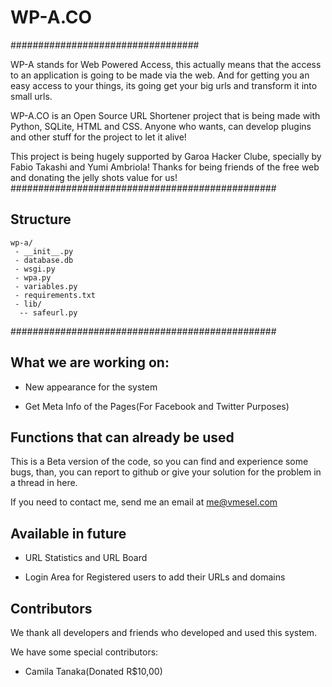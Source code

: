 # WP-A.CO
##################################

WP-A stands for Web Powered Access, this actually means that the access to an application is going to be made via the web. And for getting you an easy access to your things, its going get your big urls and transform it into small urls.

WP-A.CO is an Open Source URL Shortener project that is being made with Python, SQLite, HTML and CSS.
Anyone who wants, can develop plugins and other stuff for the project to let it alive!

This project is being hugely supported by Garoa Hacker Clube, specially by Fabio Takashi and Yumi Ambriola! Thanks for being friends of the free web and donating the jelly shots value for us!
################################################
## Structure
```
wp-a/
 - __init__.py
 - database.db
 - wsgi.py
 - wpa.py
 - variables.py
 - requirements.txt
 - lib/
  -- safeurl.py
```
################################################
## What we are working on:

- New appearance for the system

- Get Meta Info of the Pages(For Facebook and Twitter Purposes)

## Functions that can already be used

This is a Beta version of the code, so you can find and experience some bugs, than, you can report to github or give your solution for the problem in a thread in here.

If you need to contact me, send me an email at me@vmesel.com

## Available in future

- URL Statistics and URL Board

- Login Area for Registered users to add their URLs and domains

## Contributors

We thank all developers and friends who developed and used this system.

We have some special contributors:
 - Camila Tanaka(Donated R$10,00)
